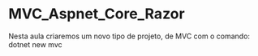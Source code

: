 # MVC_Aspnet_Core_Razor
Nesta aula criaremos um novo tipo de projeto, de MVC com o comando: dotnet new mvc
